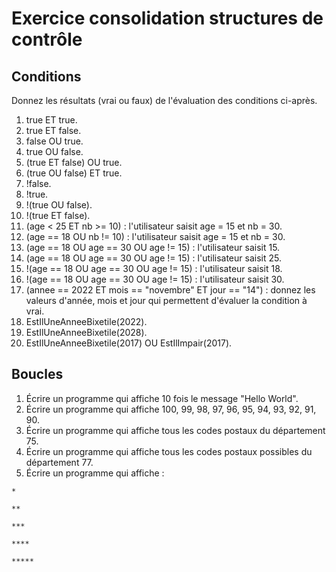 # Exercice consolidation structures de contrôle

## Conditions

Donnez les résultats (vrai ou faux) de l'évaluation des conditions ci-après.

1. true ET true.
2. true ET false.
3. false OU true.
4. true OU false.
5. (true ET false) OU true.
6. (true OU false) ET true.
7. !false.
8. !true.
9. !(true OU false).
10. !(true ET false).
11. (age < 25 ET nb >= 10) : l'utilisateur saisit age = 15 et nb = 30.
12. (age == 18 OU nb != 10) : l'utilisateur saisit age = 15 et nb = 30.
13. (age == 18 OU age == 30 OU age != 15) : l'utilisateur saisit 15.
14. (age == 18 OU age == 30 OU age != 15) : l'utilisateur saisit 25.
15. !(age == 18 OU age == 30 OU age != 15) : l'utilisateur saisit 18.
16. !(age == 18 OU age == 30 OU age != 15) : l'utilisateur saisit 30.
17. (annee == 2022 ET mois == "novembre" ET jour == "14") : donnez les valeurs d'année, mois et jour qui permettent d'évaluer la condition à vrai.
18. EstIlUneAnneeBixetile(2022).
19. EstIlUneAnneeBixetile(2028).
20. EstIlUneAnneeBixetile(2017) OU EstIlImpair(2017).

## Boucles

1. Écrire un programme qui affiche 10 fois le message "Hello World".
2. Écrire un programme qui affiche 100, 99, 98, 97, 96, 95, 94, 93, 92, 91, 90.
3. Écrire un programme qui affiche tous les codes postaux du département 75.
4. Écrire un programme qui affiche tous les codes postaux possibles du département 77.
5. Écrire un programme qui affiche :

`*`

`**`

`***`

`****`

`*****`